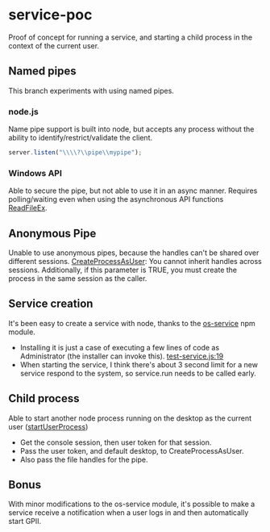 # service-poc
Proof of concept for running a service, and starting a child process in the context of the current user.

## Named pipes
This branch experiments with using named pipes.

### node.js
Name pipe support is built into node, but accepts any process without the ability to identify/restrict/validate the client.
```javascript
server.listen("\\\\?\\pipe\\mypipe");
```

### Windows API
Able to secure the pipe, but not able to use it in an async manner. Requires polling/waiting even when using the asynchronous API functions [ReadFileEx](https://msdn.microsoft.com/library/aa365468).

## Anonymous Pipe
Unable to use anonymous pipes, because the handles can't be shared over different sessions.
 [CreateProcessAsUser](https://msdn.microsoft.com/library/ms682429): You cannot inherit handles across sessions. Additionally, if this parameter is TRUE, you must create the process in the same session as the caller.

## Service creation
It's been easy to create a service with node, thanks to the [os-service](https://github.com/stephenwvickers/node-os-service) npm module.
* Installing it is just a case of executing a few lines of code as Administrator (the installer can invoke this). [test-service.js:19](https://github.com/stegru/service-poc/blob/02159a6396deefe03a3039dd1ed126f166f456d5/test-service.js#L19)
* When starting the service, I think there's about 3 second limit for a new service respond to the system, so service.run needs to be called early.

## Child process
Able to start another node process running on the desktop as the current user ([startUserProcess](https://github.com/stegru/service-poc/blob/02159a6396deefe03a3039dd1ed126f166f456d5/test-service.js#L179))
* Get the console session, then user token for that session.
* Pass the user token, and default desktop, to CreateProcessAsUser.
* Also pass the file handles for the pipe.

## Bonus
With minor modifications to the os-service module, it's possible to make a service receive a notification when a user logs in and then automatically start GPII.


